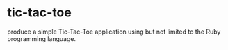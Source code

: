 # tic-tac-toe
 produce a simple Tic-Tac-Toe application using but not limited to the Ruby programming language.
